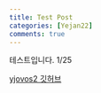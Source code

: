 ```yaml
---
title: Test Post
categories: [Yejan22]
comments: true
---
```


테스트입니다. 1/25

[yjovos2 깃허브][yjovos2-gh]


[yjovos2-gh]:		https://github.com/yjovos2/
